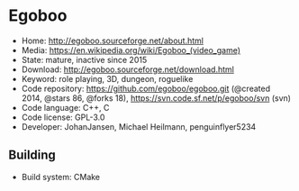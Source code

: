# Egoboo

- Home: http://egoboo.sourceforge.net/about.html
- Media: https://en.wikipedia.org/wiki/Egoboo_(video_game)
- State: mature, inactive since 2015
- Download: http://egoboo.sourceforge.net/download.html
- Keyword: role playing, 3D, dungeon, roguelike
- Code repository: https://github.com/egoboo/egoboo.git (@created 2014, @stars 86, @forks 18), https://svn.code.sf.net/p/egoboo/svn (svn)
- Code language: C++, C
- Code license: GPL-3.0
- Developer: JohanJansen, Michael Heilmann, penguinflyer5234

## Building

- Build system: CMake
